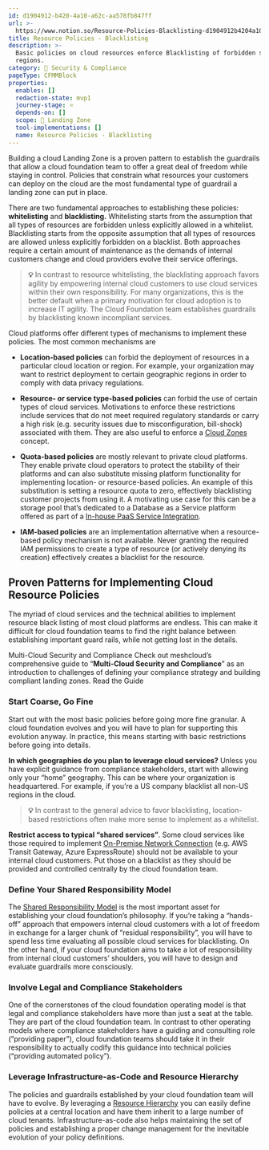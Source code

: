 ```yaml
---
id: d1904912-b420-4a10-a62c-aa578fb847ff
url: >-
  https://www.notion.so/Resource-Policies-Blacklisting-d1904912b4204a10a62caa578fb847ff
title: Resource Policies - Blacklisting
description: >-
  Basic policies on cloud resources enforce Blacklisting of forbidden services,
  regions.
category: 🔖 Security & Compliance
pageType: CFMMBlock
properties:
  enables: []
  redaction-state: mvp1
  journey-stage: ⭐️
  depends-on: []
  scope: 🛬 Landing Zone
  tool-implementations: []
  name: Resource Policies - Blacklisting
---
```


Building a cloud Landing Zone is a proven pattern to establish the guardrails that allow a cloud foundation team to offer a great deal of freedom while staying in control. Policies that constrain what resources your customers can deploy on the cloud are the most fundamental type of guardrail a landing zone can put in place. 

There are two fundamental approaches to establishing these policies: **whitelisting** and **blacklisting.** Whitelisting starts from the assumption that all types of resources are forbidden unless explicitly allowed in a whitelist. Blacklisting starts from the opposite assumption that all types of resources are allowed unless explicitly forbidden on a blacklist. Both approaches require a certain amount of maintenance as the demands of internal customers change and cloud providers evolve their service offerings.

> **💡** In contrast to resource whitelisting, the blacklisting approach favors agility by empowering internal cloud customers to use cloud services within their own responsibility. For many organizations, this is the better default when a primary motivation for cloud adoption is to increase IT agility. The Cloud Foundation team establishes guardrails by blacklisting known incompliant services.

Cloud platforms offer different types of mechanisms to implement these policies. The most common mechanisms are

- **Location-based policies** can forbid the deployment of resources in a particular cloud location or region. For example, your organization may want to restrict deployment to certain geographic regions in order to comply with data privacy regulations.

- **Resource- or service type-based policies** can forbid the use of certain types of cloud services. Motivations to enforce these restrictions include services that do not meet required regulatory standards or carry a high risk (e.g. security issues due to misconfiguration, bill-shock) associated with them. They are also useful to enforce a [Cloud Zones](./cloud-zones.md) concept.

- **Quota-based policies** are mostly relevant to private cloud platforms. They enable private cloud operators to protect the stability of their platforms and can also substitute missing platform functionality for implementing location- or resource-based policies. An example of this substitution is setting a resource quota to zero, effectively blacklisting customer projects from using it. A motivating use case for this can be a storage pool that’s dedicated to a Database as a Service platform offered as part of a [In-house PaaS Service Integration](../service-ecosystem/in-house-paas-service-integration.md).

- **IAM-based policies** are an implementation alternative when a resource-based policy mechanism is not available. Never granting the required IAM permissions to create a type of resource (or actively denying its creation) effectively creates a blacklist for the resource.

## Proven Patterns for Implementing Cloud Resource Policies

The myriad of cloud services and the technical abilities to implement resource black listing of most cloud platforms are endless. This can make it difficult for cloud foundation teams to find the right balance between establishing important guard rails, while not getting lost in the details.

<!--notion-markdown-cms:raw-->
<CallToAction>
  <CtaHeader>Multi-Cloud Security and Compliance</CtaHeader>
  <CtaText>Check out meshcloud’s comprehensive guide to “<b>Multi-Cloud Security and Compliance</b>” as an introduction to challenges of defining your compliance strategy and building compliant landing zones.</CtaText>
  <CtaButton class="btn-primary" url="https://www.meshcloud.io/2021/05/19/multi-cloud-security-and-compliance/">Read the Guide</CtaButton>
</CallToAction>

### Start Coarse, Go Fine

Start out with the most basic policies before going more fine granular. A cloud foundation evolves and you will have to plan for supporting this evolution anyway. In practice, this means starting with basic restrictions before going into details.

**In which geographies do you plan to leverage cloud services?** Unless you have explicit guidance from compliance stakeholders, start with allowing only your “home” geography. This can be where your organization is headquartered. For example, if you’re a US company blacklist all non-US regions in the cloud. 

> **💡** In contrast to the general advice to favor blacklisting, location-based restrictions often make more sense to implement as a whitelist.

**Restrict access to typical “shared services”**. Some cloud services like those required to implement [On-Premise Network Connection](../service-ecosystem/on-premise-network-connection.md) (e.g. AWS Transit Gateway, Azure ExpressRoute) should not be available to your internal cloud customers. Put those on a blacklist as they should be provided and controlled centrally by the cloud foundation team.

### Define Your Shared Responsibility Model

The [Shared Responsibility Model](./shared-responsibility-model.md) is the most important asset for establishing your cloud foundation’s philosophy. If you’re taking a “hands-off” approach that empowers internal cloud customers with a lot of freedom in exchange for a larger chunk of “residual responsibility”, you will have to spend less time evaluating all possible cloud services for blacklisting. On the other hand, if your cloud foundation aims to take a lot of responsibility from internal cloud customers’ shoulders, you will have to design and evaluate guardrails more consciously. 

### Involve Legal and Compliance Stakeholders

One of the cornerstones of the cloud foundation operating model is that legal and compliance stakeholders have more than just a seat at the table. They are part of the cloud foundation team. In contrast to other operating models where compliance stakeholders have a guiding and consulting role (”providing paper”), cloud foundation teams should take it in their responsibility to actually codify this guidance into technical policies (“providing automated policy”).

### Leverage Infrastructure-as-Code and Resource Hierarchy

The policies and guardrails established by your cloud foundation team will have to evolve. By leveraging a [Resource Hierarchy](../tenant-management/resource-hierarchy.md) you can easily define policies at a central location and have them inherit to a large number of cloud tenants. Infrastructure-as-code also helps maintaining the set of policies and establishing a proper change management for the inevitable evolution of your policy definitions.
